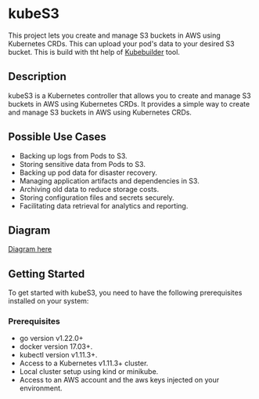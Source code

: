 # kubeS3
This project lets you create and manage S3 buckets in AWS using Kubernetes CRDs.
This can upload your pod's data to your desired S3 bucket.
This is build with tht help of [Kubebuilder](https://book.kubebuilder.io/) tool.

## Description
kubeS3 is a Kubernetes controller that allows you to create and manage S3 buckets in AWS using Kubernetes CRDs. It provides a simple way to create and manage S3 buckets in AWS using Kubernetes CRDs.

## Possible Use Cases
- Backing up logs from Pods to S3.
- Storing sensitive data from Pods to S3.
- Backing up pod data for disaster recovery.
- Managing application artifacts and dependencies in S3.
- Archiving old data to reduce storage costs.
- Storing configuration files and secrets securely.
- Facilitating data retrieval for analytics and reporting.

## Diagram

[Diagram here](./docs/Images/kubeS3.png)

## Getting Started
To get started with kubeS3, you need to have the following prerequisites installed on your system:
### Prerequisites
- go version v1.22.0+
- docker version 17.03+.
- kubectl version v1.11.3+.
- Access to a Kubernetes v1.11.3+ cluster.
- Local cluster setup using kind or minikube.
- Access to an AWS account and the aws keys injected on your environment.
